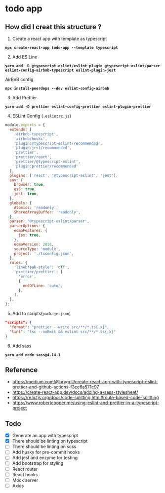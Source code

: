 # todo app

## How did I creat this structure ?

1. Create a react app with template as typescript

**`npx create-react-app todo-app --template typescript`**

2. Add ES Line

**`yarn add -D @typescript-eslint/eslint-plugin @typescript-eslint/parser eslint-config-airbnb-typescript eslint-plugin-jest`**

AirBnB config

**`npx install-peerdeps --dev eslint-config-airbnb`**

3. Add Prettier

**`yarn add -D prettier eslint-config-prettier eslint-plugin-prettier`**

4. ESLint Config (`.eslintrc.js`)

```javascript
module.exports = {
  extends: [
    'airbnb-typescript',
    'airbnb/hooks',
    'plugin:@typescript-eslint/recommended',
    'plugin:jest/recommended',
    'prettier',
    'prettier/react',
    'prettier/@typescript-eslint',
    'plugin:prettier/recommended'
  ],
  plugins: ['react', '@typescript-eslint', 'jest'],
  env: {
    browser: true,
    es6: true,
    jest: true,
  },
  globals: {
    Atomics: 'readonly',
    SharedArrayBuffer: 'readonly',
  },
  parser: '@typescript-eslint/parser',
  parserOptions: {
    ecmaFeatures: {
      jsx: true,
    },
    ecmaVersion: 2018,
    sourceType: 'module',
    project: './tsconfig.json',
  },
  rules: {
    'linebreak-style': 'off',
    'prettier/prettier': [
      'error',
      {
        endOfLine: 'auto',
      },
    ],
  },
};
```

5. Add to scripts(`package.json`)

```json
"scripts": {
  "format": "prettier --write src/**/*.ts{,x}",
  "lint": "tsc --noEmit && eslint src/**/*.ts{,x}"
}

```

6. Add sass

**`yarn add node-sass@4.14.1`**

## Reference

- https://medium.com/@brygrill/create-react-app-with-typescript-eslint-prettier-and-github-actions-f3ce6a571c97
- https://create-react-app.dev/docs/adding-a-sass-stylesheet/
- https://reactjs.org/docs/code-splitting.html#route-based-code-splitting
- https://www.robertcooper.me/using-eslint-and-prettier-in-a-typescript-project

## Todo

- [x] Generate an app with typescript
- [x] There should be linting on typescript
- [ ] There should be linting on scss
- [ ] Add husky for pre-commit hooks
- [ ] Add jest and enzyme for testing
- [ ] Add bootstrap for styling 
- [ ] React router
- [ ] React hooks
- [ ] Mock server
- [ ] Axios
